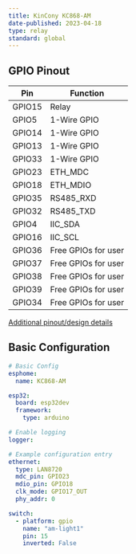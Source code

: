 ```yaml
---
title: KinCony KC868-AM
date-published: 2023-04-18
type: relay
standard: global
---
```



## GPIO Pinout

| Pin    | Function            |
| ------ | ------------------  |
| GPIO15 | Relay               |
| GPIO5  | 1-Wire GPIO         |
| GPIO14 | 1-Wire GPIO         |
| GPIO13 | 1-Wire GPIO         |
| GPIO33 | 1-Wire GPIO         |
| GPIO23 | ETH_MDC             |
| GPIO18 | ETH_MDIO            |
| GPIO35 | RS485_RXD           |
| GPIO32 | RS485_TXD           |
| GPIO4  | IIC_SDA             |
| GPIO16 | IIC_SCL             |
| GPIO36 | Free GPIOs for user |
| GPIO37 | Free GPIOs for user |
| GPIO38 | Free GPIOs for user |
| GPIO39 | Free GPIOs for user |
| GPIO34 | Free GPIOs for user |

[Additional pinout/design details](https://www.kincony.com/esp32-io-expansion-board.html)

## Basic Configuration

```yaml
# Basic Config
esphome:
  name: KC868-AM

esp32:
  board: esp32dev
  framework:
    type: arduino

# Enable logging
logger:

# Example configuration entry
ethernet:
  type: LAN8720
  mdc_pin: GPIO23
  mdio_pin: GPIO18
  clk_mode: GPIO17_OUT
  phy_addr: 0

switch:
  - platform: gpio
    name: "am-light1"
    pin: 15
    inverted: False